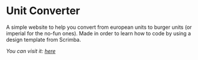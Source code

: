 # Unit Converter

A simple website to help you convert from european units to burger units (or imperial for the no-fun ones). Made in order to learn how to code by using a design template from Scrimba. 

*You can visit it: [here](https://raton-unit-converter.netlify.app/)*
